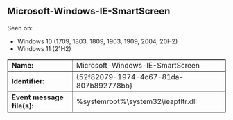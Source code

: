 ## Microsoft-Windows-IE-SmartScreen

Seen on:
* Windows 10 (1709, 1803, 1809, 1903, 1909, 2004, 20H2)
* Windows 11 (21H2)

<table border="1" class="docutils">
  <tbody>
    <tr>
      <td><b>Name:</b></td>
      <td>Microsoft-Windows-IE-SmartScreen</td>
    </tr>
    <tr>
      <td><b>Identifier:</b></td>
      <td>{52f82079-1974-4c67-81da-807b892778bb}</td>
    </tr>
    <tr>
      <td><b>Event message file(s):</b></td>
      <td>%systemroot%\system32\ieapfltr.dll</td>
    </tr>
  </tbody>
</table>

&nbsp;

